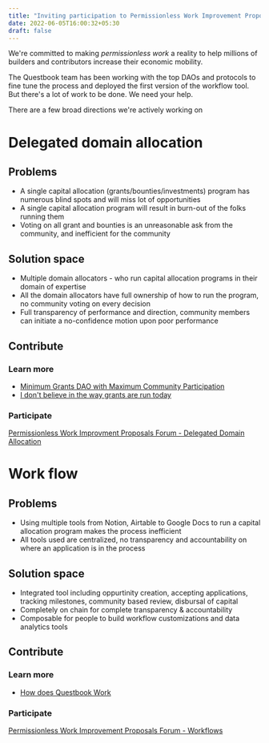 ```yaml
---
title: "Inviting participation to Permissionless Work Improvement Proposals"
date: 2022-06-05T16:00:32+05:30
draft: false
---
```

We're committed to making _permissionless work_ a reality to help millions of builders and contributors increase their economic mobility.

The Questbook team has been working with the top DAOs and protocols to fine tune the process and deployed the first version of the workflow tool. But there's a lot of work to be done. We need your help.

There are a few broad directions we're actively working on 

# Delegated domain allocation
## Problems
- A single capital allocation (grants/bounties/investments) program has numerous blind spots and will miss lot of opportunities
- A single capital allocation program will result in burn-out of the folks running them
- Voting on all grant and bounties is an unreasonable ask from the community, and inefficient for the community
## Solution space
- Multiple domain allocators - who run capital allocation programs in their domain of expertise
- All the domain allocators have full ownership of how to run the program, no community voting on every decision
- Full transparency of performance and direction, community members can initiate a no-confidence motion upon poor performance
## Contribute
### Learn more
- [Minimum Grants DAO with Maximum Community Participation](https://blog.questbook.xyz/posts/min-grants-dao-max-community-participation/)
- [I don't believe in the way grants are run today](https://blog.questbook.xyz/posts/i-dont-believe-in-grants/)
### Participate
[Permissionless Work Improvment Proposals Forum - Delegated Domain Allocation](https://github.com/questbook/permissionless-work-improvement-proposals/labels/category%3Adelegate-domain-allocation)

# Work flow
## Problems
- Using multiple tools from Notion, Airtable to Google Docs to run a capital allocation program makes the process inefficient
- All tools used are centralized, no transparency and accountability on where an application is in the process

## Solution space
- Integrated tool including oppurtinity creation, accepting applications, tracking milestones, community based review, disbursal of capital
- Completely on chain for complete transparency & accountability 
- Composable for people to build workflow customizations and data analytics tools

## Contribute
### Learn more 
- [How does Questbook Work]()

### Participate
[Permissionless Work Improvement Proposals Forum - Workflows](https://github.com/questbook/permissionless-work-improvement-proposals/labels/category%3Aworkflow)